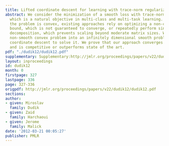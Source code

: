 ```yaml
---
title: Lifted coordinate descent for learning with trace-norm regularization
abstract: We consider the minimization of a smooth loss with trace-norm regularization,
  which is a natural objective in multi-class and multi-task learning. Even though
  the problem is convex, existing approaches rely on optimizing a non-convex variational
  bound, which is not guaranteed to converge, or repeatedly perform singular-value
  decomposition, which prevents scaling beyond moderate matrix sizes. We lift the
  non-smooth convex problem into an infinitely dimensional smooth problem and apply
  coordinate descent to solve it. We prove that our approach converges to the optimum,
  and is competitive or outperforms state of the art.
pdf: "./dudik12/dudik12.pdf"
supplementary: Supplementary:http://jmlr.org/proceedings/papers/v22/dudik12/dudik12Supple.pdf
layout: inproceedings
id: dudik12
month: 0
firstpage: 327
lastpage: 336
page: 327-336
origpdf: http://jmlr.org/proceedings/papers/v22/dudik12/dudik12.pdf
sections: 
author:
- given: Miroslav
  family: Dudik
- given: Zaid
  family: Harchaoui
- given: Jerome
  family: Malick
date: '2012-03-21 00:05:27'
publisher: PMLR
---
```


